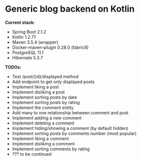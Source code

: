 # Generic blog backend on Kotlin

**Current stack:**
* Spring Boot 2.1.2
* Kotlin 1.2.71
* Maven 3.5.4 (wrapper)
* Docker-maven-plugin 0.28.0 (fabric8)
* PostgreSQL 11.1
* Hibernate 5.3.7

**TODOs:**
* Test /post/{id}/displayed method
* Add endpoint to get only displayed posts
* Implement liking a post
* Implement disliking a post
* Implement sorting posts by date
* Implement sorting posts by rating
* Implement the comment entity
* Add many to one relationship between comment and post
* Implement adding a new comment
* Implement deleting a comment
* Implement hiding/showing a comment (by default hidden)
* Implement sorting posts by comments number (most popular)
* Implement liking a comment
* Implement disliking a comment
* Implement sorting comments by rating
* ??? to be continued